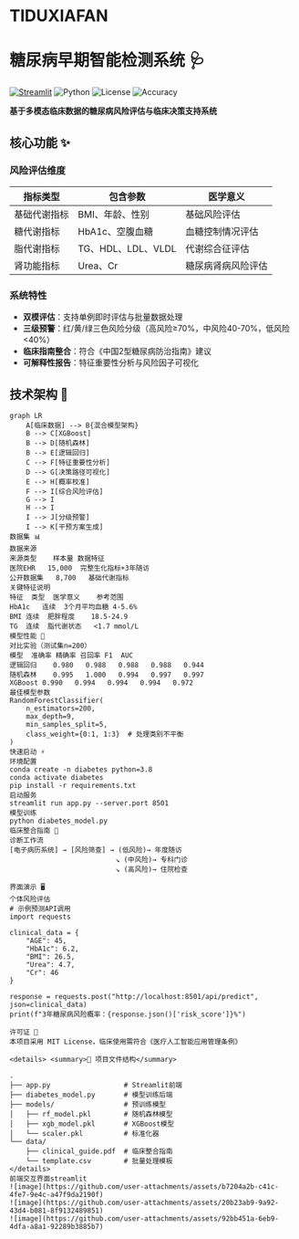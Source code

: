# TIDUXIAFAN
# 糖尿病早期智能检测系统 🩺

[![Streamlit](https://static.streamlit.io/badges/streamlit_badge_black_white.svg)](https://your-app-url.herokuapp.com)
![Python](https://img.shields.io/badge/Python-3.8%2B-blue)
![License](https://img.shields.io/badge/License-MIT-green)
![Accuracy](https://img.shields.io/badge/Accuracy-99.5%25-brightgreen)

**基于多模态临床数据的糖尿病风险评估与临床决策支持系统**

## 核心功能 ✨

### 风险评估维度
| 指标类型       | 包含参数                     | 医学意义                  |
|----------------|----------------------------|-------------------------|
| 基础代谢指标   | BMI、年龄、性别              | 基础风险评估              |
| 糖代谢指标     | HbA1c、空腹血糖             | 血糖控制情况评估          |
| 脂代谢指标     | TG、HDL、LDL、VLDL          | 代谢综合征评估            |
| 肾功能指标     | Urea、Cr                   | 糖尿病肾病风险评估        |

### 系统特性
- **双模评估**：支持单例即时评估与批量数据处理
- **三级预警**：红/黄/绿三色风险分级（高风险≥70%，中风险40-70%，低风险<40%）
- **临床指南整合**：符合《中国2型糖尿病防治指南》建议
- **可解释性报告**：特征重要性分析与风险因子可视化

## 技术架构 🧩

```mermaid
graph LR
    A[临床数据] --> B{混合模型架构}
    B --> C[XGBoost]
    B --> D[随机森林]
    B --> E[逻辑回归]
    C --> F[特征重要性分析]
    D --> G[决策路径可视化]
    E --> H[概率校准]
    F --> I[综合风险评估]
    G --> I
    H --> I
    I --> J[分级预警]
    I --> K[干预方案生成]
数据集 📊
数据来源
来源类型	样本量	数据特征
医院EHR	15,000	完整生化指标+3年随访
公开数据集	8,700	基础代谢指标
关键特征说明
特征	类型	医学意义	参考范围
HbA1c	连续	3个月平均血糖	4-5.6%
BMI	连续	肥胖程度	18.5-24.9
TG	连续	脂代谢状态	<1.7 mmol/L
模型性能 🚀
对比实验（测试集n=200）
模型	准确率	精确率	召回率	F1	AUC
逻辑回归	0.980	0.988	0.988	0.988	0.944
随机森林	0.995	1.000	0.994	0.997	0.997
XGBoost	0.990	0.994	0.994	0.994	0.972
最佳模型参数
RandomForestClassifier(
    n_estimators=200,
    max_depth=9,
    min_samples_split=5,
    class_weight={0:1, 1:3}  # 处理类别不平衡
)
快速启动 ⚡
环境配置
conda create -n diabetes python=3.8
conda activate diabetes
pip install -r requirements.txt
启动服务
streamlit run app.py --server.port 8501
模型训练
python diabetes_model.py
临床整合指南 🏥
诊断工作流
[电子病历系统] → [风险筛查] → (低风险)→ 年度随访
                          ↘ (中风险)→ 专科门诊
                          ↘ (高风险)→ 住院检查

界面演示 🖥️
个体风险评估
# 示例预测API调用
import requests

clinical_data = {
    "AGE": 45,
    "HbA1c": 6.2,
    "BMI": 26.5,
    "Urea": 4.7,
    "Cr": 46
}

response = requests.post("http://localhost:8501/api/predict", json=clinical_data)
print(f"3年糖尿病风险概率：{response.json()['risk_score']}%")

许可证 📄
本项目采用 MIT License，临床使用需符合《医疗人工智能应用管理条例》

<details> <summary>📁 项目文件结构</summary>

.
├── app.py                  # Streamlit前端
├── diabetes_model.py       # 模型训练后端
├── models/                 # 预训练模型
│   ├── rf_model.pkl        # 随机森林模型
│   ├── xgb_model.pkl       # XGBoost模型
│   └── scaler.pkl          # 标准化器
└── data/
    ├── clinical_guide.pdf  # 临床整合指南
    └── template.csv        # 批量处理模板
</details>
前端交互界面streamlit
![image](https://github.com/user-attachments/assets/b7204a2b-c41c-4fe7-9e4c-a47f9da2190f)
![image](https://github.com/user-attachments/assets/20b23ab9-9a92-43d4-b081-8f9132489851)
![image](https://github.com/user-attachments/assets/92bb451a-6eb9-4dfa-a8a1-92289b3885b7)

